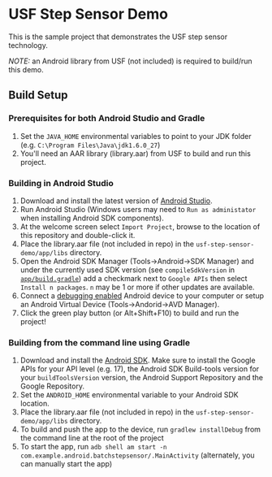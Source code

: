 # USF Step Sensor Demo

This is the sample project that demonstrates the USF step sensor technology.

*NOTE:* an Android library from USF (not included) is required to build/run this demo.

## Build Setup

### Prerequisites for both Android Studio and Gradle

1. Set the `JAVA_HOME` environmental variables to point to your JDK folder (e.g. `C:\Program Files\Java\jdk1.6.0_27`)
2. You'll need an AAR library (library.aar) from USF to build and run this project.

### Building in Android Studio

1. Download and install the latest version of [Android Studio](http://developer.android.com/sdk/installing/studio.html).
2. Run Android Studio (Windows users may need to `Run as administator` when installing Android SDK components).
3. At the welcome screen select `Import Project`, browse to the location of this repository and double-click it.
4. Place the library.aar file (not included in repo) in the `usf-step-sensor-demo/app/libs` directory.
5. Open the Android SDK Manager (Tools->Android->SDK Manager) and under the currently used SDK version (see `compileSdkVersion` in [`app/build.gradle`](app/build.gradle)) add a checkmark next to `Google APIs` then select `Install n packages`. `n` may be 1 or more if other updates are available.
6. Connect a [debugging enabled](https://developer.android.com/tools/device.html) Android device to your computer or setup an Android Virtual Device (Tools->Andorid->AVD Manager).
7. Click the green play button (or Alt+Shift+F10) to build and run the project!

### Building from the command line using Gradle

1. Download and install the [Android SDK](http://developer.android.com/sdk/index.html). Make sure to install the Google APIs for your API level (e.g. 17), the Android SDK Build-tools version for your `buildToolsVersion` version, the Android Support Repository and the Google Repository.
2. Set the `ANDROID_HOME` environmental variable to your Android SDK location.
3. Place the library.aar file (not included in repo) in the `usf-step-sensor-demo/app/libs` directory.
4. To build and push the app to the device, run `gradlew installDebug` from the command line at the root of the project
5. To start the app, run `adb shell am start -n com.example.android.batchstepsensor/.MainActivity` (alternately, you can manually start the app)